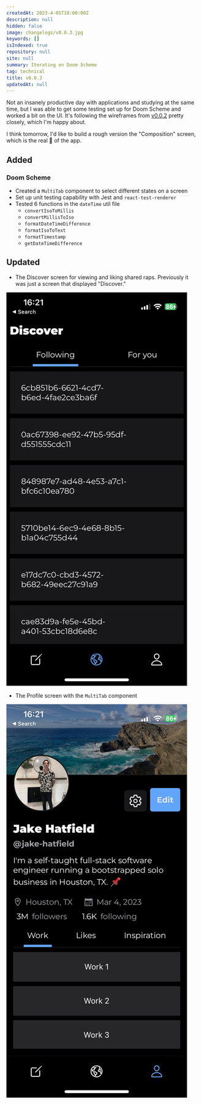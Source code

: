 ```yaml
---
createdAt: 2023-4-05T18:00:00Z
description: null
hidden: false
image: changelogs/v0.0.3.jpg
keywords: []
isIndexed: true
repository: null
site: null
summary: Iterating on Doom Scheme
tag: technical
title: v0.0.3
updatedAt: null
---
```


<script>
    // components
    import CTA from "$components/layout/item/CTA.svelte"
    import Lightbox from "$components/utilities/Lightbox.svelte"
    import Link from "$components/utilities/Link.svelte"
</script>

Not an insanely productive day with applications and studying at the same time, but I was able to get some testing set up for Doom Scheme and worked a bit on the UI. It's following the wireframes from [v0.0.2](./0.0.2) pretty closely, which I'm happy about.

I think tomorrow, I'd like to build a rough version the "Composition" screen, which is the real 🥩 of the app.

## Added

### Doom Scheme

- Created a `MultiTab` component to select different states on a screen
- Set up unit testing capability with Jest and `react-test-renderer`
- Tested 6 functions in the `dateTime` util file
  - `convertIsoToMillis`
  - `convertMillisToIso`
  - `formatDateTimeDifference`
  - `formatIsoToText`
  - `formatTimestamp`
  - `getDateTimeDifference`

## Updated

- The Discover screen for viewing and liking shared raps. Previously it was just a screen that displayed "Discover."

<Lightbox description="Discover screen">
    <img alt="Discover screen" src="./discover.jpg" />
</Lightbox>

- The Profile screen with the `MultiTab` component

<Lightbox description="Profile screen">
    <img alt="Profile screen" src="./profile.jpg" />
</Lightbox>

<CTA/>
